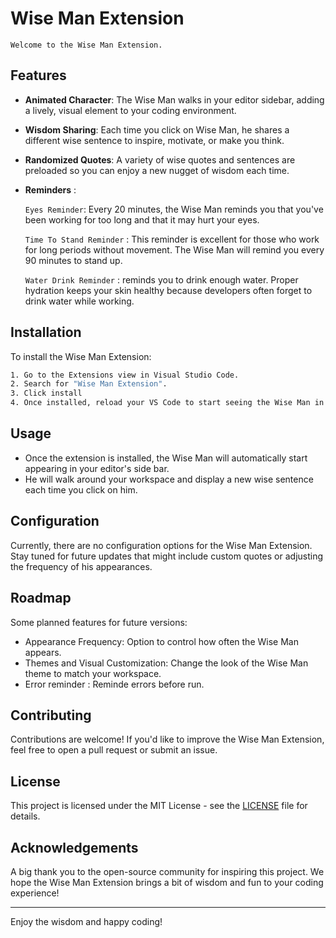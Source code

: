 # Wise Man Extension


```
Welcome to the Wise Man Extension.
```
## Features

- **Animated Character**: The Wise Man walks in your editor sidebar, adding a lively, visual element to your coding environment.
- **Wisdom Sharing**: Each time you click on Wise Man, he shares a different wise sentence to inspire, motivate, or make you think.
- **Randomized Quotes**: A variety of wise quotes and sentences are preloaded so you can enjoy a new nugget of wisdom each time.
- **Reminders** : 

    `Eyes Reminder`: Every 20 minutes, the Wise Man reminds you that you've been working for too long and that it may hurt your eyes.

    `Time To Stand Reminder` : This reminder is excellent for those who work for long periods without movement. The Wise Man will remind you every 90 minutes to stand up.

    `Water Drink Reminder` : reminds you to drink enough water. Proper hydration keeps your skin healthy because developers often forget to drink water while working.

## Installation

To install the Wise Man Extension:
```bash
1. Go to the Extensions view in Visual Studio Code.
2. Search for "Wise Man Extension".
3. Click install
4. Once installed, reload your VS Code to start seeing the Wise Man in action.
```

## Usage

- Once the extension is installed, the Wise Man will automatically start appearing in your editor's side bar.
- He will walk around your workspace and display a new wise sentence each time you click on him.

## Configuration

Currently, there are no configuration options for the Wise Man Extension. Stay tuned for future updates that might include custom quotes or adjusting the frequency of his appearances.

## Roadmap

Some planned features for future versions:

- Appearance Frequency: Option to control how often the Wise Man appears.
- Themes and Visual Customization: Change the look of the Wise Man theme to match your workspace.
- Error reminder : Reminde errors before run. 

## Contributing

Contributions are welcome! If you'd like to improve the Wise Man Extension, feel free to open a pull request or submit an issue.

## License

This project is licensed under the MIT License - see the [LICENSE](LICENSE) file for details.

## Acknowledgements

A big thank you to the open-source community for inspiring this project. We hope the Wise Man Extension brings a bit of wisdom and fun to your coding experience!

---

Enjoy the wisdom and happy coding!